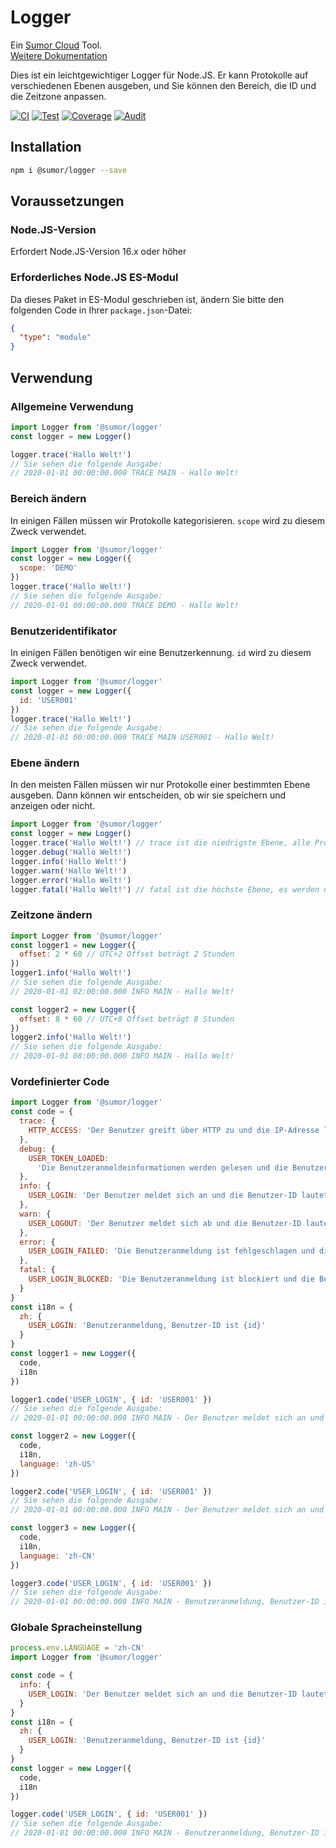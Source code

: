 # Logger

Ein [Sumor Cloud](https://sumor.cloud) Tool.  
[Weitere Dokumentation](https://sumor.cloud/logger)

Dies ist ein leichtgewichtiger Logger für Node.JS.
Er kann Protokolle auf verschiedenen Ebenen ausgeben, und Sie können den Bereich, die ID und die Zeitzone anpassen.

[![CI](https://github.com/sumor-cloud/logger/actions/workflows/ci.yml/badge.svg)](https://github.com/sumor-cloud/logger/actions/workflows/ci.yml)
[![Test](https://github.com/sumor-cloud/logger/actions/workflows/ut.yml/badge.svg)](https://github.com/sumor-cloud/logger/actions/workflows/ut.yml)
[![Coverage](https://github.com/sumor-cloud/logger/actions/workflows/coverage.yml/badge.svg)](https://github.com/sumor-cloud/logger/actions/workflows/coverage.yml)
[![Audit](https://github.com/sumor-cloud/logger/actions/workflows/audit.yml/badge.svg)](https://github.com/sumor-cloud/logger/actions/workflows/audit.yml)

## Installation

```bash
npm i @sumor/logger --save
```

## Voraussetzungen

### Node.JS-Version

Erfordert Node.JS-Version 16.x oder höher

### Erforderliches Node.JS ES-Modul

Da dieses Paket in ES-Modul geschrieben ist,
ändern Sie bitte den folgenden Code in Ihrer `package.json`-Datei:

```json
{
  "type": "module"
}
```

## Verwendung

### Allgemeine Verwendung

```js
import Logger from '@sumor/logger'
const logger = new Logger()

logger.trace('Hallo Welt!')
// Sie sehen die folgende Ausgabe:
// 2020-01-01 00:00:00.000 TRACE MAIN - Hallo Welt!
```

### Bereich ändern

In einigen Fällen müssen wir Protokolle kategorisieren. `scope` wird zu diesem Zweck verwendet.

```js
import Logger from '@sumor/logger'
const logger = new Logger({
  scope: 'DEMO'
})
logger.trace('Hallo Welt!')
// Sie sehen die folgende Ausgabe:
// 2020-01-01 00:00:00.000 TRACE DEMO - Hallo Welt!
```

### Benutzeridentifikator

In einigen Fällen benötigen wir eine Benutzerkennung. `id` wird zu diesem Zweck verwendet.

```js
import Logger from '@sumor/logger'
const logger = new Logger({
  id: 'USER001'
})
logger.trace('Hallo Welt!')
// Sie sehen die folgende Ausgabe:
// 2020-01-01 00:00:00.000 TRACE MAIN USER001 - Hallo Welt!
```

### Ebene ändern

In den meisten Fällen müssen wir nur Protokolle einer bestimmten Ebene ausgeben. Dann können wir entscheiden, ob wir sie speichern und anzeigen oder nicht.

```js
import Logger from '@sumor/logger'
const logger = new Logger()
logger.trace('Hallo Welt!') // trace ist die niedrigste Ebene, alle Protokolle werden ausgegeben
logger.debug('Hallo Welt!')
logger.info('Hallo Welt!')
logger.warn('Hallo Welt!')
logger.error('Hallo Welt!')
logger.fatal('Hallo Welt!') // fatal ist die höchste Ebene, es werden nur kritische Fehler ausgegeben
```

### Zeitzone ändern

```js
import Logger from '@sumor/logger'
const logger1 = new Logger({
  offset: 2 * 60 // UTC+2 Offset beträgt 2 Stunden
})
logger1.info('Hallo Welt!')
// Sie sehen die folgende Ausgabe:
// 2020-01-01 02:00:00.000 INFO MAIN - Hallo Welt!

const logger2 = new Logger({
  offset: 8 * 60 // UTC+8 Offset beträgt 8 Stunden
})
logger2.info('Hallo Welt!')
// Sie sehen die folgende Ausgabe:
// 2020-01-01 08:00:00.000 INFO MAIN - Hallo Welt!
```

### Vordefinierter Code

```js
import Logger from '@sumor/logger'
const code = {
  trace: {
    HTTP_ACCESS: 'Der Benutzer greift über HTTP zu und die IP-Adresse lautet {ip}'
  },
  debug: {
    USER_TOKEN_LOADED:
      'Die Benutzeranmeldeinformationen werden gelesen und die Benutzer-ID lautet {id}'
  },
  info: {
    USER_LOGIN: 'Der Benutzer meldet sich an und die Benutzer-ID lautet {id}'
  },
  warn: {
    USER_LOGOUT: 'Der Benutzer meldet sich ab und die Benutzer-ID lautet {id}'
  },
  error: {
    USER_LOGIN_FAILED: 'Die Benutzeranmeldung ist fehlgeschlagen und die Benutzer-ID lautet {id}'
  },
  fatal: {
    USER_LOGIN_BLOCKED: 'Die Benutzeranmeldung ist blockiert und die Benutzer-ID lautet {id}'
  }
}
const i18n = {
  zh: {
    USER_LOGIN: 'Benutzeranmeldung, Benutzer-ID ist {id}'
  }
}
const logger1 = new Logger({
  code,
  i18n
})

logger1.code('USER_LOGIN', { id: 'USER001' })
// Sie sehen die folgende Ausgabe:
// 2020-01-01 00:00:00.000 INFO MAIN - Der Benutzer meldet sich an und die Benutzer-ID ist USER001

const logger2 = new Logger({
  code,
  i18n,
  language: 'zh-US'
})

logger2.code('USER_LOGIN', { id: 'USER001' })
// Sie sehen die folgende Ausgabe:
// 2020-01-01 00:00:00.000 INFO MAIN - Der Benutzer meldet sich an und die Benutzer-ID ist USER001

const logger3 = new Logger({
  code,
  i18n,
  language: 'zh-CN'
})

logger3.code('USER_LOGIN', { id: 'USER001' })
// Sie sehen die folgende Ausgabe:
// 2020-01-01 00:00:00.000 INFO MAIN - Benutzeranmeldung, Benutzer-ID ist USER001
```

### Globale Spracheinstellung

```js
process.env.LANGUAGE = 'zh-CN'
import Logger from '@sumor/logger'

const code = {
  info: {
    USER_LOGIN: 'Der Benutzer meldet sich an und die Benutzer-ID lautet {id}'
  }
}
const i18n = {
  zh: {
    USER_LOGIN: 'Benutzeranmeldung, Benutzer-ID ist {id}'
  }
}
const logger = new Logger({
  code,
  i18n
})

logger.code('USER_LOGIN', { id: 'USER001' })
// Sie sehen die folgende Ausgabe:
// 2020-01-01 00:00:00.000 INFO MAIN - Benutzeranmeldung, Benutzer-ID ist USER001
```
